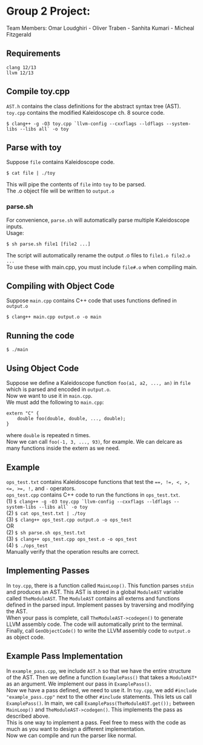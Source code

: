 # Group 2 Project: 
Team Members: Omar Loudghiri - Oliver Traben - Sanhita Kumari - Micheal Fitzgerald

## Requirements
`clang 12/13`    
`llvm 12/13`

## Compile toy.cpp
`AST.h` contains the class definitions for the abstract syntax tree (AST).  
`toy.cpp` contains the modified Kaleidoscope ch. 8 source code.  
```
$ clang++ -g -O3 toy.cpp `llvm-config --cxxflags --ldflags --system-libs --libs all` -o toy
```

## Parse with toy
Suppose `file` contains Kaleidoscope code.
```
$ cat file | ./toy
```
This will pipe the contents of `file` into `toy` to be parsed.  
The .o object file will be written to `output.o`

### parse.sh
For convenience, `parse.sh` will automatically parse multiple Kaleidoscope inputs.  
Usage:
```
$ sh parse.sh file1 [file2 ...]
```
The script will automatically rename the output .o files to `file1.o file2.o ...`  
To use these with main.cpp, you must include `file#.o` when compiling main.

## Compiling with Object Code
Suppose `main.cpp` contains C++ code that uses functions defined in `output.o`  
```
$ clang++ main.cpp output.o -o main
```

## Running the code
```
$ ./main
```

## Using Object Code
Suppose we define a Kaleidoscope function `foo(a1, a2, ..., an)` in `file` which is parsed and encoded in `output.o`.  
Now we want to use it in `main.cpp`.  
We must add the following to `main.cpp`:  
```
extern "C" {
    double foo(double, double, ..., double);
}
```
where `double` is repeated n times.  
Now we can call `foo(-1, 3, ..., 93)`, for example.
We can delcare as many functions inside the extern as we need.

## Example
`ops_test.txt` contains Kaleidoscope functions that test the `==, !=, <, >, <=, >=, !,` and `-` operators.  
`ops_test.cpp` contains C++ code to run the functions in `ops_test.txt`.  
(1) ``$ clang++ -g -O3 toy.cpp `llvm-config --cxxflags --ldflags --system-libs --libs all` -o toy``  
(2) `$ cat ops_test.txt | ./toy`  
(3) `$ clang++ ops_test.cpp output.o -o ops_test`  
OR  
(2) `$ sh parse.sh ops_test.txt`  
(3) `$ clang++ ops_test.cpp ops_test.o -o ops_test`  
(4) `$ ./ops_test`  
Manually verify that the operation results are correct.

## Implementing Passes
In `toy.cpp`, there is a function called `MainLoop()`. This function parses `stdin` and produces an AST. This AST is stored in a global `ModuleAST` variable called `TheModuleAST`. The `ModuleAST` contains all externs and functions defined in the parsed input. Implement passes by traversing and modifying the AST.  
When your pass is complete, call `TheModuleAST->codegen()` to generate LLVM assembly code. The code will automatically print to the terminal.  
Finally, call `GenObjectCode()` to write the LLVM assembly code to `output.o` as object code.

## Example Pass Implementation
In `example_pass.cpp`, we include `AST.h` so that we have the entire structure of the AST. Then we define a function `ExamplePass()` that takes a `ModuleAST*` as an argument. We implement our pass in `ExamplePass()`.  
Now we have a pass defined, we need to use it. In `toy.cpp`, we add `#include "example_pass.cpp"` next to the other `#include` statements. This lets us call `ExamplePass()`. In main, we call `ExamplePass(TheModuleAST.get());` between `MainLoop()` and `TheModuleAST->codegen()`. This implements the pass as described above.  
This is one way to implement a pass. Feel free to mess with the code as much as you want to design a different implementation.  
Now we can compile and run the parser like normal.
